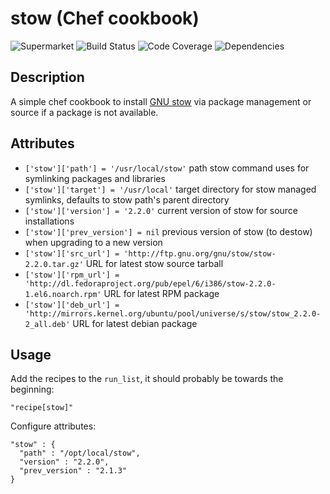 # stow (Chef cookbook)

![Supermarket](http://img.shields.io/cookbook/v/cookbook-stow.svg)
![Build Status](http://img.shields.io/travis/stevenhaddox/cookbook-stow.svg)
![Code Coverage](http://img.shields.io/coveralls/stevenhaddox/cookbook-stow.svg)
![Dependencies](http://img.shields.io/gemnasium/stevenhaddox/cookbook-stow.svg)

## Description

A simple chef cookbook to install [GNU stow](https://www.gnu.org/software/stow/)
via package management or source if a package is not available.

## Attributes

* `['stow']['path'] = '/usr/local/stow'`
  path stow command uses for symlinking packages and libraries
* `['stow']['target'] = '/usr/local'`
  target directory for stow managed symlinks, defaults to stow path's parent directory
* `['stow']['version'] = '2.2.0'`
  current version of stow for source installations
* `['stow']['prev_version'] = nil`
  previous version of stow (to destow) when upgrading to a new version
* `['stow']['src_url'] = 'http://ftp.gnu.org/gnu/stow/stow-2.2.0.tar.gz'`
  URL for latest stow source tarball
* `['stow']['rpm_url'] = 'http://dl.fedoraproject.org/pub/epel/6/i386/stow-2.2.0-1.el6.noarch.rpm'`
  URL for latest RPM package
* `['stow']['deb_url'] = 'http://mirrors.kernel.org/ubuntu/pool/universe/s/stow/stow_2.2.0-2_all.deb'`
  URL for latest debian package

## Usage

Add the recipes to the `run_list`, it should probably be towards the beginning:

    "recipe[stow]"

Configure attributes:

    "stow" : {
      "path" : "/opt/local/stow",
      "version" : "2.2.0",
      "prev_version" : "2.1.3"
    }
